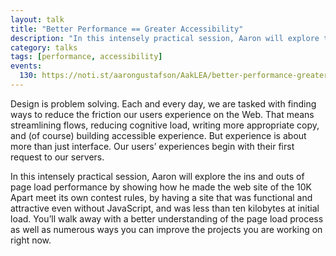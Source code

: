 ```yaml
---
layout: talk
title: "Better Performance == Greater Accessibility"
description: "In this intensely practical session, Aaron will explore the ins and outs of page load performance by showing how he made the web site of the 10K Apart meet its own contest rules, by having a site that was functional and attractive even without JavaScript, and was less than ten kilobytes at initial load."
category: talks
tags: [performance, accessibility]
events:
  130: https://noti.st/aarongustafson/AakLEA/better-performance-greater-accessibility
---
```


Design is problem solving. Each and every day, we are tasked with finding ways to reduce the friction our users experience on the Web. That means streamlining flows, reducing cognitive load, writing more appropriate copy, and (of course) building accessible experience. But experience is about more than just interface. Our users’ experiences begin with their first request to our servers.

In this intensely practical session, Aaron will explore the ins and outs of page load performance by showing how he made the web site of the 10K Apart meet its own contest rules, by having a site that was functional and attractive even without JavaScript, and was less than ten kilobytes at initial load. You’ll walk away with a better understanding of the page load process as well as numerous ways you can improve the projects you are working on right now.